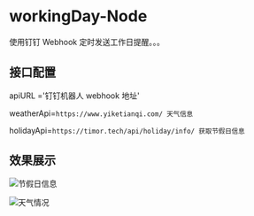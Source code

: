 # workingDay-Node


使用钉钉 Webhook 定时发送工作日提醒。。。

## 接口配置


apiURL ='钉钉机器人 webhook 地址'

weatherApi=`https://www.yiketianqi.com/ 天气信息`

holidayApi=`https://timor.tech/api/holiday/info/ 获取节假日信息`


## 效果展示


![节假日信息]("https://github.com/coder-zhuzm/workingDay-Node/blob/main/assets/img/d1.png")

![天气情况]("https://github.com/coder-zhuzm/workingDay-Node/blob/main/assets/img/d2.png")
